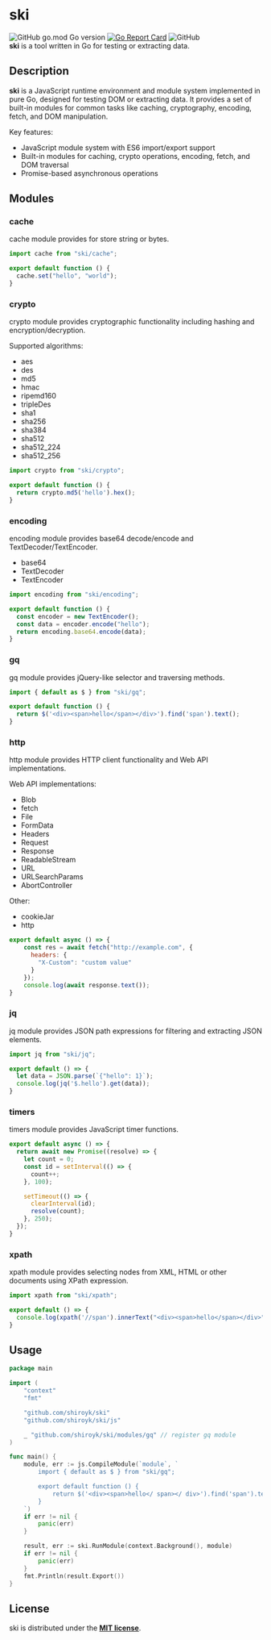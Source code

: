 # ski
![GitHub go.mod Go version](https://img.shields.io/github/go-mod/go-version/shiroyk/ski)
[![Go Report Card](https://goreportcard.com/badge/github.com/shiroyk/ski)](https://goreportcard.com/report/github.com/shiroyk/ski)
![GitHub](https://img.shields.io/github/license/shiroyk/ski)<br/>
**ski** is a tool written in Go for testing or extracting data.<br/>

## Description
**ski** is a JavaScript runtime environment and module system implemented in pure Go, designed for testing DOM or extracting data. It provides a set of built-in modules for common tasks like caching, cryptography, encoding, fetch, and DOM manipulation.

Key features:
- JavaScript module system with ES6 import/export support
- Built-in modules for caching, crypto operations, encoding, fetch, and DOM traversal
- Promise-based asynchronous operations

## Modules
### cache
cache module provides for store string or bytes.
```js
import cache from "ski/cache";

export default function () {
  cache.set("hello", "world");
}
```
### crypto
crypto module provides cryptographic functionality including hashing and encryption/decryption.

Supported algorithms:

- aes
- des
- md5
- hmac
- ripemd160
- tripleDes
- sha1
- sha256
- sha384
- sha512
- sha512_224
- sha512_256
```js
import crypto from "ski/crypto";

export default function () {
  return crypto.md5('hello').hex();
}
```
### encoding
encoding module provides base64 decode/encode and TextDecoder/TextEncoder.
- base64
- TextDecoder
- TextEncoder
```js
import encoding from "ski/encoding";

export default function () {
  const encoder = new TextEncoder();
  const data = encoder.encode("hello");
  return encoding.base64.encode(data);
}
```
### gq
gq module provides jQuery-like selector and traversing methods.
```js
import { default as $ } from "ski/gq";

export default function () {
  return $('<div><span>hello</span></div>').find('span').text();
}
```
### http
http module provides HTTP client functionality and Web API implementations.

Web API implementations:
- Blob
- fetch
- File
- FormData
- Headers
- Request
- Response
- ReadableStream
- URL
- URLSearchParams
- AbortController

Other:
- cookieJar
- http
```js
export default async () => {
    const res = await fetch("http://example.com", {
      headers: {
        "X-Custom": "custom value"
      }
    });
    console.log(await response.text());
}
```
### jq
jq module provides JSON path expressions for filtering and extracting JSON elements.
```js
import jq from "ski/jq";

export default () => {
  let data = JSON.parse(`{"hello": 1}`);
  console.log(jq('$.hello').get(data));
}
```
### timers
timers module provides JavaScript timer functions.
```js
export default async () => {
  return await new Promise((resolve) => {
    let count = 0;
    const id = setInterval(() => {
      count++;
    }, 100);

    setTimeout(() => {
      clearInterval(id);
      resolve(count);
    }, 250);
  });
}
```
### xpath
xpath module provides selecting nodes from XML, HTML or other documents using XPath expression.
```js
import xpath from "ski/xpath";

export default () => {
  console.log(xpath('//span').innerText("<div><span>hello</span></div>"));
}
```

## Usage

```go
package main

import (
	"context"
	"fmt"

	"github.com/shiroyk/ski"
	"github.com/shiroyk/ski/js"

	_ "github.com/shiroyk/ski/modules/gq" // register gq module
)

func main() {
	module, err := js.CompileModule(`module`, `
        import { default as $ } from "ski/gq";

		export default function () {
        	return $('<div><span>hello</ span></ div>').find('span').text();
    	}
	`)
	if err != nil {
		panic(err)
	}

	result, err := ski.RunModule(context.Background(), module)
	if err != nil {
		panic(err)
	}
	fmt.Println(result.Export())
}
```
## License
ski is distributed under the [**MIT license**](https://github.com/shiroyk/ski/blob/master/LICENSE.md).
